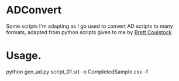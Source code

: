 # ADConvert

Some scripts I'm adapting as I go used to convert AD scripts to many formats, adapted from python scripts given to me by [Brett Coulstock](https://brett.coulstock.id.au/)

# Usage.

python gen_ad.py script_01.srt -o CompletedSample.csv -f